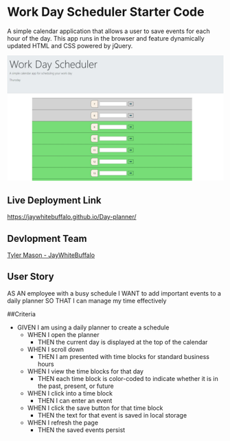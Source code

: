 # Work Day Scheduler Starter Code
A simple calendar application that allows a user to save events for each hour of the day. This app runs in the browser and feature dynamically updated HTML and CSS powered by jQuery.

![Day-Planner](./Develop/images/dayPlannerScreenShot.jpeg)

## **Live Deployment Link**

https://jaywhitebuffalo.github.io/Day-planner/

## **Devlopment Team**
[Tyler Mason - JayWhiteBuffalo](https://github.com/JayWhiteBuffalo/Day-planner.git)


## User Story
AS AN employee with a busy schedule
I WANT to add important events to a daily planner
SO THAT I can manage my time effectively

##Criteria
- GIVEN I am using a daily planner to create a schedule
    - WHEN I open the planner
        - THEN the current day is displayed at the top of the calendar
    - WHEN I scroll down
        - THEN I am presented with time blocks for standard business hours
    - WHEN I view the time blocks for that day
        - THEN each time block is color-coded to indicate whether it is in the past, present, or future
    - WHEN I click into a time block
         - THEN I can enter an event
    - WHEN I click the save button for that time block
         - THEN the text for that event is saved in local storage
    - WHEN I refresh the page
         - THEN the saved events persist